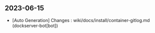 
## 2023-06-15
 * [Auto Generation] Changes : wiki/docs/install/container-gitlog.md (dockserver-bot[bot])
